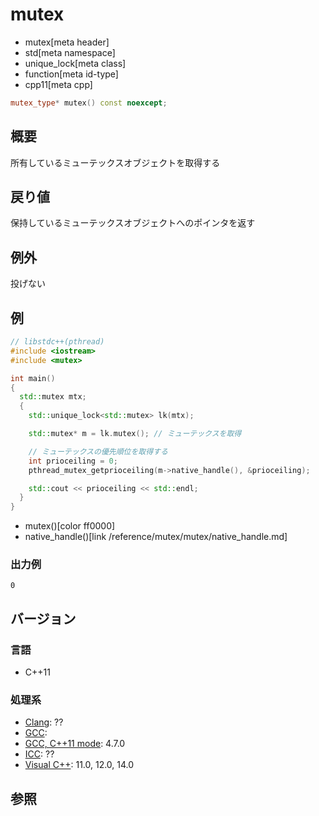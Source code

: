 # mutex
* mutex[meta header]
* std[meta namespace]
* unique_lock[meta class]
* function[meta id-type]
* cpp11[meta cpp]

```cpp
mutex_type* mutex() const noexcept;
```

## 概要
所有しているミューテックスオブジェクトを取得する


## 戻り値
保持しているミューテックスオブジェクトへのポインタを返す


## 例外
投げない


## 例
```cpp
// libstdc++(pthread)
#include <iostream>
#include <mutex>

int main()
{
  std::mutex mtx;
  {
    std::unique_lock<std::mutex> lk(mtx);

    std::mutex* m = lk.mutex(); // ミューテックスを取得

    // ミューテックスの優先順位を取得する
    int prioceiling = 0;
    pthread_mutex_getprioceiling(m->native_handle(), &prioceiling);

    std::cout << prioceiling << std::endl;
  }
}
```
* mutex()[color ff0000]
* native_handle()[link /reference/mutex/mutex/native_handle.md]

### 出力例
```
0
```

## バージョン
### 言語
- C++11

### 処理系
- [Clang](/implementation.md#clang): ??
- [GCC](/implementation.md#gcc): 
- [GCC, C++11 mode](/implementation.md#gcc): 4.7.0
- [ICC](/implementation.md#icc): ??
- [Visual C++](/implementation.md#visual_cpp): 11.0, 12.0, 14.0


## 参照


